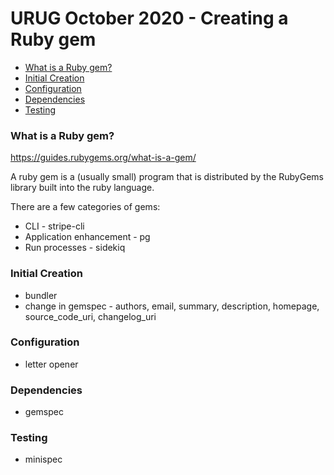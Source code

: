 # URUG October 2020 - Creating a Ruby gem

* [What is a Ruby gem?](https://gitlab.com/thogg4/create-a-gem-urug-10-2020#what-is-a-ruby-gem)
* [Initial Creation](https://gitlab.com/thogg4/create-a-gem-urug-10-2020#initial-creation)
* [Configuration](https://gitlab.com/thogg4/create-a-gem-urug-10-2020#configuration)
* [Dependencies](https://gitlab.com/thogg4/create-a-gem-urug-10-2020#dependencies)
* [Testing](https://gitlab.com/thogg4/create-a-gem-urug-10-2020#testing)


### What is a Ruby gem?
https://guides.rubygems.org/what-is-a-gem/

A ruby gem is a (usually small) program that is distributed by the RubyGems library built into the ruby language.

There are a few categories of gems:
* CLI - stripe-cli
* Application enhancement - pg
* Run processes - sidekiq

### Initial Creation
* bundler
* change in gemspec - authors, email, summary, description, homepage, source_code_uri, changelog_uri
### Configuration
* letter opener
### Dependencies
* gemspec
### Testing
* minispec